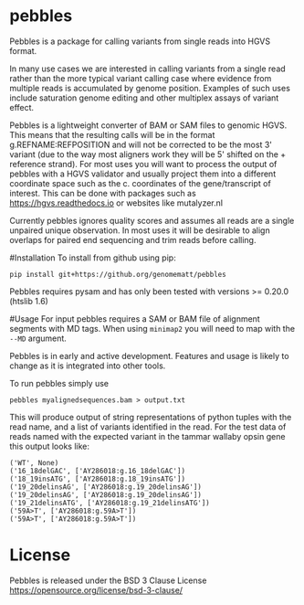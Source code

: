 # pebbles

Pebbles is a package for calling variants from single reads into HGVS format.

In many use cases we are interested in calling variants from a single read rather than the more
typical variant calling case where evidence from multiple reads is accumulated by genome position.
Examples of such uses include saturation genome editing and other multiplex assays of variant effect.

Pebbles is a lightweight converter of BAM or SAM files to genomic HGVS. This means that the resulting
calls will be in the format g.REFNAME:REFPOSITION and will not be corrected to be the most 3' variant 
(due to the way most aligners work they will be 5' shifted on the + reference strand).
For most uses you will want to process the output of pebbles with a HGVS validator and usually project
them into a different coordinate space such as the c. coordinates of the gene/transcript of interest.
This can be done with packages such as https://hgvs.readthedocs.io or websites like mutalyzer.nl

Currently pebbles ignores quality scores and assumes all reads are a single unpaired unique observation.
In most uses it will be desirable to align overlaps for paired end sequencing and trim reads before calling.


#Installation
To install from github using pip:

```shell
pip install git+https://github.org/genomematt/pebbles
```

Pebbles requires pysam and has only been tested with versions >= 0.20.0 (htslib 1.6)

#Usage
For input pebbles requires a SAM or BAM file of alignment segments with MD tags. When using `minimap2` you
will need to map with the `--MD` argument.

Pebbles is in early and active development. Features and usage is likely to change as it is integrated into
other tools.

To run pebbles simply use
```shell
pebbles myalignedsequences.bam > output.txt
```

This will produce output of string representations of python tuples with the read name, and a list of variants
identified in the read. For the test data of reads named with the expected variant in the tammar wallaby opsin
gene this output looks like:

```text
('WT', None)
('16_18delGAC', ['AY286018:g.16_18delGAC'])
('18_19insATG', ['AY286018:g.18_19insATG'])
('19_20delinsAG', ['AY286018:g.19_20delinsAG'])
('19_20delinsAG', ['AY286018:g.19_20delinsAG'])
('19_21delinsATG', ['AY286018:g.19_21delinsATG'])
('59A>T', ['AY286018:g.59A>T'])
('59A>T', ['AY286018:g.59A>T'])
```

# License
Pebbles is released under the BSD 3 Clause License https://opensource.org/license/bsd-3-clause/
